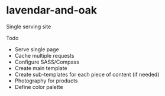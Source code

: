 lavendar-and-oak
=========

Single serving site


Todo
* Serve single page
* Cache multiple requests
* Configure SASS/Compass
* Create main template
* Create sub-templates for each piece of content (if needed)
* Photography for products
* Define color palette